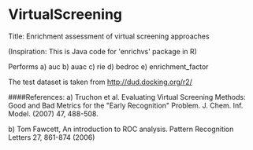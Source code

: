 # VirtualScreening

Title: Enrichment assessment of virtual screening approaches

(Inspiration: This is Java code for 'enrichvs' package in R)

Performs
a) auc
b) auac
c) rie
d) bedroc
e) enrichment_factor

The test dataset is taken from http://dud.docking.org/r2/
 
####References:
 a) Truchon et al. Evaluating Virtual Screening Methods: Good and Bad Metrics for the "Early Recognition" Problem. J. Chem. Inf. Model. (2007) 47, 488-508.
 
 b) Tom Fawcett, An introduction to ROC analysis. Pattern Recognition Letters 27, 861-874 (2006)
